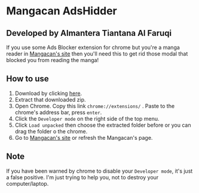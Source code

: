 # Mangacan AdsHidder
## Developed by Almantera Tiantana Al Faruqi

If you use some Ads Blocker extension for chrome but you're a manga reader in [Mangacan's site](http://mangacanblog.com) then you'll need this to get rid those modal that blocked you from reading the manga!

## How to use
1. Download by clicking [here](https://github.com/almanalfaruq/Mangacan-AdsHidder/archive/v1.1.zip).
2. Extract that downloaded zip.
3. Open Chrome. Copy this link `chrome://extensions/` . Paste to the chrome's address bar, press `enter`.
4. Click the `Developer mode` on the right side of the top menu. 
5. Click `Load unpacked` then choose the extracted folder before or you can drag the folder o the chrome.
6. Go to [Mangacan's site](http://mangacanblog.com) or refresh the Mangacan's page.

## Note
If you have been warned by chrome to disable your `Developer mode`, it's just a false positive. I'm just trying to help you, not to destroy your computer/laptop. 

